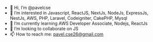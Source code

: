 - 👋 Hi, I’m @pavelcse
- 👀 I’m interested in Javascript, ReactJS, NextJs, NodeJs, ExpressJs, NestJs, AWS, PHP, Laravel, Codeigniter, CakePHP, Mysql
- 🌱 I’m currently learning AWS Developer Associate, Nodejs, ReactJs
- 💞️ I’m looking to collaborate on JS
- 📫 How to reach me: pavel.cse26@gmail.com

<!---
pavelcse/pavelcse is a ✨ special ✨ repository because its `README.md` (this file) appears on your GitHub profile.
You can click the Preview link to take a look at your changes.
--->
